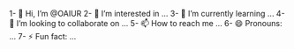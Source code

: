 1- 👋 Hi, I’m @OAIUR
2- 👀 I’m interested in ...
3- 🌱 I’m currently learning ...
4- 💞️ I’m looking to collaborate on ...
5- 📫 How to reach me ...
6- 😄 Pronouns: ...
7- ⚡ Fun fact: ...

<!---
OAIUR/OAIUR is a ✨ special ✨ repository because its `README.md` (this file) appears on your GitHub profile.
You can click the Preview link to take a look at your changes.
--->
